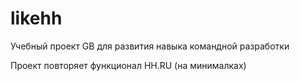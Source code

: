 # likehh

Учебный проект GB для развития навыка командной разработки

Проект повторяет функционал HH.RU (на минималках)
